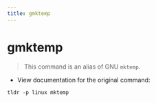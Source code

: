```yaml
---
title: gmktemp
---
```

# gmktemp

> This command is an alias of GNU `mktemp`.

- View documentation for the original command:

`tldr -p linux mktemp`
